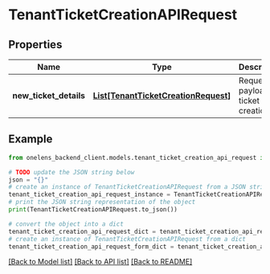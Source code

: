 # TenantTicketCreationAPIRequest


## Properties

Name | Type | Description | Notes
------------ | ------------- | ------------- | -------------
**new_ticket_details** | [**List[TenantTicketCreationRequest]**](TenantTicketCreationRequest.md) | Request payload for ticket creation | 

## Example

```python
from onelens_backend_client.models.tenant_ticket_creation_api_request import TenantTicketCreationAPIRequest

# TODO update the JSON string below
json = "{}"
# create an instance of TenantTicketCreationAPIRequest from a JSON string
tenant_ticket_creation_api_request_instance = TenantTicketCreationAPIRequest.from_json(json)
# print the JSON string representation of the object
print(TenantTicketCreationAPIRequest.to_json())

# convert the object into a dict
tenant_ticket_creation_api_request_dict = tenant_ticket_creation_api_request_instance.to_dict()
# create an instance of TenantTicketCreationAPIRequest from a dict
tenant_ticket_creation_api_request_form_dict = tenant_ticket_creation_api_request.from_dict(tenant_ticket_creation_api_request_dict)
```
[[Back to Model list]](../README.md#documentation-for-models) [[Back to API list]](../README.md#documentation-for-api-endpoints) [[Back to README]](../README.md)


